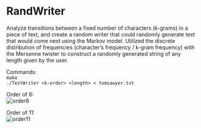 # RandWriter
Analyze transitions between a fixed number of characters (k-grams) in a piece of text, and create a random writer that could randomly generate text that would come next using the Markov model. Utilized the discrete distribution of frequencies (character’s frequency / k-gram frequency) with the Mersenne twister to construct a randomly generated string of any length given by the user. 

Commands:\
``make``\
``./TextWriter <k-order> <length> < tomsawyer.txt``

Order of 6:\
![order6](https://user-images.githubusercontent.com/70961105/173454531-aa717347-249c-4d29-8e74-98a3a489d617.png)

Order of 11:\
![order11](https://user-images.githubusercontent.com/70961105/173454591-a20b23b5-4838-415b-a73d-ec15f984d4e8.png)
